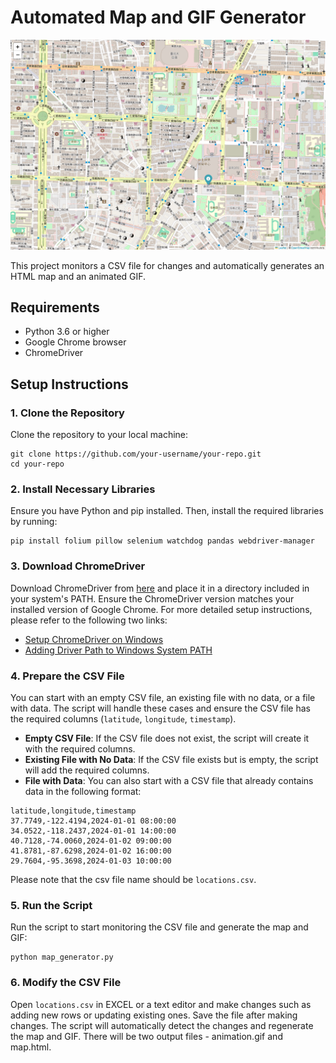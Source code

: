 # Automated Map and GIF Generator

![Teaser GIF](animation.gif)

This project monitors a CSV file for changes and automatically generates an HTML map and an animated GIF.

## Requirements

- Python 3.6 or higher
- Google Chrome browser
- ChromeDriver

## Setup Instructions

### 1. Clone the Repository

Clone the repository to your local machine:
```
git clone https://github.com/your-username/your-repo.git
cd your-repo
```

### 2. Install Necessary Libraries

Ensure you have Python and pip installed. Then, install the required libraries by running:
```
pip install folium pillow selenium watchdog pandas webdriver-manager
```

### 3. Download ChromeDriver

Download ChromeDriver from [here](https://sites.google.com/chromium.org/driver/) and place it in a directory included in your system's PATH. Ensure the ChromeDriver version matches your installed version of Google Chrome. For more detailed setup instructions, please refer to the following two links:
- [Setup ChromeDriver on Windows](https://medium.com/marketingdatascience/selenium%E6%95%99%E5%AD%B8-%E4%B8%80-%E5%A6%82%E4%BD%95%E4%BD%BF%E7%94%A8webdriver-send-keys-988816ce9bed)
- [Adding Driver Path to Windows System PATH](https://www.uj5u.com/qianduan/162248.html)


### 4. Prepare the CSV File

You can start with an empty CSV file, an existing file with no data, or a file with data. The script will handle these cases and ensure the CSV file has the required columns (`latitude`, `longitude`, `timestamp`).

- **Empty CSV File**: If the CSV file does not exist, the script will create it with the required columns.
- **Existing File with No Data**: If the CSV file exists but is empty, the script will add the required columns.
- **File with Data**: You can also start with a CSV file that already contains data in the following format:

```
latitude,longitude,timestamp
37.7749,-122.4194,2024-01-01 08:00:00
34.0522,-118.2437,2024-01-01 14:00:00
40.7128,-74.0060,2024-01-02 09:00:00
41.8781,-87.6298,2024-01-02 16:00:00
29.7604,-95.3698,2024-01-03 10:00:00
```

Please note that the csv file name should be `locations.csv`.

### 5. Run the Script

Run the script to start monitoring the CSV file and generate the map and GIF:

```
python map_generator.py
```

### 6. Modify the CSV File

Open `locations.csv` in EXCEL or a text editor and make changes such as adding new rows or updating existing ones. Save the file after making changes. The script will automatically detect the changes and regenerate the map and GIF. There will be two output files - animation.gif and map.html.